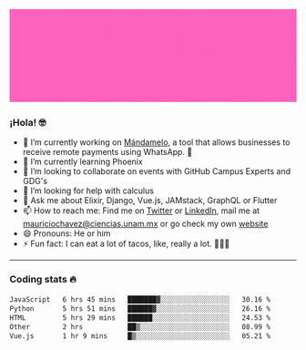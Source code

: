 ![Banner](banner.gif)

### ¡Hola! 🤓

- 🔭 I’m currently working on [Mándamelo](https://www.mandamelo.com.mx/), a tool that allows businesses to receive remote payments using WhatsApp. 🤖
- 🌱 I’m currently learning Phoenix
- 👯 I’m looking to collaborate on events with GitHub Campus Experts and GDG's
- 🤔 I’m looking for help with calculus
- 💬 Ask me about Elixir, Django, Vue.js, JAMstack, GraphQL or Flutter
- 📫 How to reach me: Find me on [Twitter](https://twitter.com/ultr4nerd) or [LinkedIn](https://www.linkedin.com/in/mauricio-chávez-olea-4b46b7147/), mail me at [mauriciochavez@ciencias.unam.mx](mailto:mauriciochavez@ciencias.unam.mx) or go check my own [website](mauriciochavez.surge.sh)
- 😄 Pronouns: He or him
- ⚡ Fun fact: I can eat a lot of tacos, like, really a lot. 🌮🌮🌮
<!-- 🎙️ I'm releasing weekly episodes on my podcast ["Un Podcast Junior"](https://anchor.fm/un-podcast-junior)-->

---

### Coding stats 🔥

<!--START_SECTION:waka-->
```text
JavaScript   6 hrs 45 mins   ███████▓░░░░░░░░░░░░░░░░░   30.16 % 
Python       5 hrs 51 mins   ██████▓░░░░░░░░░░░░░░░░░░   26.16 % 
HTML         5 hrs 29 mins   ██████░░░░░░░░░░░░░░░░░░░   24.53 % 
Other        2 hrs           ██▒░░░░░░░░░░░░░░░░░░░░░░   08.99 % 
Vue.js       1 hr 9 mins     █▒░░░░░░░░░░░░░░░░░░░░░░░   05.21 % 
```
<!--END_SECTION:waka-->
